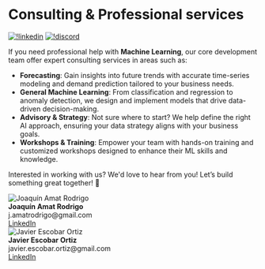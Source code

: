 # Consulting & Professional services

[![!linkedin](https://img.shields.io/static/v1?logo=linkedin&label=LinkedIn&message=news&color=lightblue)](https://www.linkedin.com/company/skforecast/) [![!discord](https://img.shields.io/static/v1?logo=discord&label=discord&message=chat&color=lightgreen)](https://discord.gg/Bqqb6eJ9)

If you need professional help with **Machine Learning**, our core development team offer expert consulting services in areas such as:

- **Forecasting**: Gain insights into future trends with accurate time-series modeling and demand prediction tailored to your business needs.
- **General Machine Learning**: From classification and regression to anomaly detection, we design and implement models that drive data-driven decision-making.
- **Advisory & Strategy**: Not sure where to start? We help define the right AI approach, ensuring your data strategy aligns with your business goals.
- **Workshops & Training**: Empower your team with hands-on training and customized workshops designed to enhance their ML skills and knowledge.

Interested in working with us? We'd love to hear from you! Let’s build something great together! 🚀


<div class="profile-container">

  <div class="profile-card">
    <div class="profile-avatar">
      <img src="https://github.com/JoaquinAmatRodrigo.png" alt="Joaquín Amat Rodrigo">
    </div>
    <div class="profile-info">
      <strong>Joaquín Amat Rodrigo</strong>
      <div class="email-info">j.amatrodrigo@gmail.com</div>
      <a href="https://www.linkedin.com/in/joaquin-amat-rodrigo" class="linkedin-link" target="_blank" rel="noopener noreferrer">LinkedIn</a>
    </div>
  </div>

  <div class="profile-card">
    <div class="profile-avatar">
      <img src="https://github.com/JavierEscobarOrtiz.png" alt="Javier Escobar Ortiz">
    </div>
    <div class="profile-info">
      <strong>Javier Escobar Ortiz</strong>
      <div class="email-info">javier.escobar.ortiz@gmail.com</div>
      <a href="https://www.linkedin.com/in/javier-escobar-ortiz" class="linkedin-link" target="_blank" rel="noopener noreferrer">LinkedIn</a>
    </div>
  </div>
</div>
